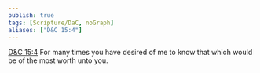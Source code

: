 ```yaml
---
publish: true
tags: [Scripture/DaC, noGraph]
aliases: ["D&C 15:4"]
---
```

[D&C 15:4](https://churchofjesuschrist.org/study/scriptures/dc-testament/dc/15?lang=eng&id=p4#p4) For many times you have desired of me to know that which would be of the most worth unto you.
